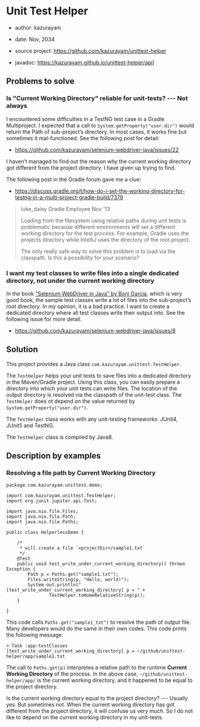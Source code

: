# Unit Test Helper

-   author: kazurayam

-   date: Nov, 2034

-   source project: <https://github.com/kazurayam/unittest-helper>

-   javadoc: <https://kazurayam.github.io/unittest-helper/api>\]

## Problems to solve

### Is "Current Working Directory" reliable for unit-tests? --- Not always

I encountered some difficulties in a TestNG test case in a Gradle Multiproject. I expected that a call to `System.getProperty("user.dir")` would return the Path of sub-project’s directory. In most cases, it works fine but sometimes it mal-functioned. See the following post for detail:

-   <https://github.com/kazurayam/selenium-webdriver-java/issues/22>

I haven’t managed to find out the reason why the current working directory got different from the project directory. I have given up trying to find.

The following post in the Gradle forum gave me a clue:

-   <https://discuss.gradle.org/t/how-do-i-set-the-working-directory-for-testng-in-a-multi-project-gradle-build/7379>

> luke\_daley
> Gradle Employee
> Nov '13
>
> Loading from the filesystem using relative paths during unit tests is problematic because different environments will set a different working directory for the test process. For example, Gradle uses the projects directory while IntelliJ uses the directory of the root project.
>
> The only really safe way to solve this problem is to load via the classpath. Is this a possibility for your scenario?

### I want my test classes to write files into a single dedicated directory, not under the current working directory

In the book ["Selenium WebDriver in Java" by Boni Garcia](https://github.com/bonigarcia/selenium-webdriver-java), which is very good book, the sample test classes write a lot of files into the sub-project’s root directory. In my opinion, it is a bad practice. I want to create a dedicated directory where all test classes write their output into. See the following issue for more detail.

-   <https://github.com/kazurayam/selenium-webdriver-java/issues/8>

## Solution

This project provides a Java class `com.kazurayam.unittest.TestHelper`.

The `TestHelper` helps your unit tests to save files into a dedicated directory in the Maven/Gradle project. Using this class, you can easily prepare a directory into which your unit tests can write files. The location of the output directory is resolved via the classpath of the unit-test class. The `TestHelper` does ot depend on the value returned by `System.getProperty("user.dir")`.

The `TestHelper` class works with any unit-testing frameworks: JUnit4, JUnit5 and TestNG.

The `TestHelper` class is compiled by Java8.

## Description by examples

### Resolving a file path by Current Working Directory

    package com.kazurayam.unittest.demo;

    import com.kazurayam.unittest.TestHelper;
    import org.junit.jupiter.api.Test;

    import java.nio.file.Files;
    import java.nio.file.Path;
    import java.nio.file.Paths;

    public class HelperlessDemo {

        /*
         * will create a file `<projectDir>/sample1.txt`
         */
        @Test
        public void test_write_under_current_working_directory() throws Exception {
            Path p = Paths.get("sample1.txt");
            Files.writeString(p, "Hello, world!");
            System.out.println("[test_write_under_current_working_directory] p = " +
                    TestHelper.toHomeRelativeString(p));
        }

    }

This code calls `Paths.get("sample1_txt")` to resolve the path of output file. Many developers would do the same in their own codes. This code prints the following message:

    > Task :app:testClasses
    [test_write_under_current_working_directory] p = ~/github/unittest-helper/app/sample1.txt

The call to `Paths.get(p)` interpretes a relative path to the runtime **Current Working Directory** of the process. In the above case, `~/github/unittest-helper/app/` is the current working directory, and it happened to be equal to the project directory.

Is the current working directory equal to the project directory? --- Usually yes. But sometimes not. When the current working directory has got different from the project directory, it will confuse us very much. So I do not like to depend on the current working directory in my unit-tests.
